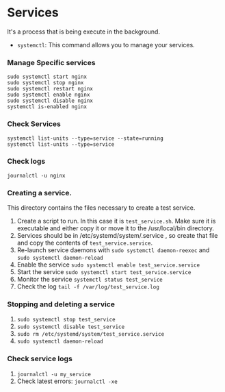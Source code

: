 # Services
It's a process that is being execute in the background.

* `systemctl`: This command allows you to manage your services.
### Manage Specific services
```
sudo systemctl start nginx     
sudo systemctl stop nginx      
sudo systemctl restart nginx   
sudo systemctl enable nginx
sudo systemctl disable nginx
systemctl is-enabled nginx
```

### Check Services
```
systemctl list-units --type=service --state=running
systemctl list-units --type=service
```

### Check logs
```
journalctl -u nginx
```

### Creating a service.
This directory contains the files necessary to create a test service.
1. Create a script to run. In this case it is `test_service.sh`. Make sure it is executable and either copy it or move it to the /usr/local/bin directory.
2. Services should be in /etc/systemd/system/<servicename>.service , so create that file and copy the contents of `test_service.service`.
3. Re-launch service daemons with `sudo systemctl daemon-reexec` and `sudo systemctl daemon-reload`
4. Enable the service `sudo systemctl enable test_service.service`
5. Start the service `sudo systemctl start test_service.service`
6. Monitor the service `systemctl status test_service`
7. Check the log `tail -f /var/log/test_service.log`

### Stopping and deleting a service
1. `sudo systemctl stop test_service`
2. `sudo systemctl disable test_service`
3. `sudo rm /etc/systemd/system/test_service.service`
4. `sudo systemctl daemon-reload`

### Check service logs
1. `journalctl -u my_service`
2. Check latest errors: `journalctl -xe`